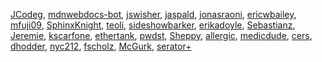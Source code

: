 [JCodeg](/en-US/profiles/JCodeg),
[mdnwebdocs-bot](/en-US/profiles/mdnwebdocs-bot),
[jswisher](/en-US/profiles/jswisher),
[jaspald](/en-US/profiles/jaspald),
[jonasraoni](/en-US/profiles/jonasraoni),
[ericwbailey](/en-US/profiles/ericwbailey),
[mfuji09](/en-US/profiles/mfuji09),
[SphinxKnight](/en-US/profiles/SphinxKnight),
[teoli](/en-US/profiles/teoli),
[sideshowbarker](/en-US/profiles/sideshowbarker),
[erikadoyle](/en-US/profiles/erikadoyle),
[Sebastianz](/en-US/profiles/Sebastianz),
[Jeremie](/en-US/profiles/Jeremie),
[kscarfone](/en-US/profiles/kscarfone),
[ethertank](/en-US/profiles/ethertank), [pwdst](/en-US/profiles/pwdst),
[Sheppy](/en-US/profiles/Sheppy), [allergic](/en-US/profiles/allergic),
[medicdude](/en-US/profiles/medicdude), [cers](/en-US/profiles/cers),
[dhodder](/en-US/profiles/dhodder), [nyc212](/en-US/profiles/nyc212),
[fscholz](/en-US/profiles/fscholz), [McGurk](/en-US/profiles/McGurk),
[serator+](/en-US/profiles/serator+)
